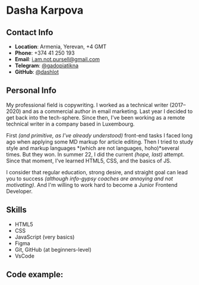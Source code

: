 # Dasha Karpova
## Contact Info
- **Location**: Armenia, Yerevan, +4 GMT
- **Phone**: +374 41 250 193
- **Email**: i.am.not.pursell@gmail.com
- **Telegram**: [@gadopiatikna](https://t.me/gadopiatikna)
- **GitHub**: [@dashlot](https://github.com/dashlot) 

## Personal Info
My professional field is copywriting. I worked as a technical writer (2017–2020) and as a commercial author in email marketing. Last year I decided to get back into the tech-sphere. Since then, I've been working as a remote technical writer in a company based in Luxembourg.

First *(and primitive, as I've already understood)* front-end tasks I faced long ago when applying some MD markup for article editing. Then I tried to study style and markup languages *(which are not languages, hoho)*several times. But they won. In summer 22, I did the current *(hope, last)* attempt. Since that moment, I've learned HTML5, CSS, and the basics of JS.

I consider that regular education, strong desire, and straight goal can lead you to success *(although info-gypsy coaches are annoying and not motivating)*. And I'm willing to work hard to become a Junior Frontend Developer.

## Skills 
- HTML5
- CSS
- JavaScript (very basics)
- Figma
- Git, GitHub (at beginners-level)
- VsCode

## Code example:
